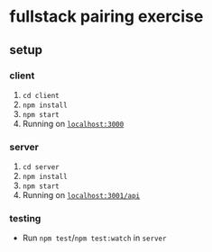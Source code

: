 # fullstack pairing exercise

## setup

### client
1. `cd client`
2. `npm install`
3. `npm start`
4. Running on [`localhost:3000`](http://localhost:3000)

### server
1. `cd server`
2. `npm install`
3. `npm start`
5. Running on [`localhost:3001/api`](http://localhost:3001/api)

### testing
- Run `npm test`/`npm test:watch` in `server`
